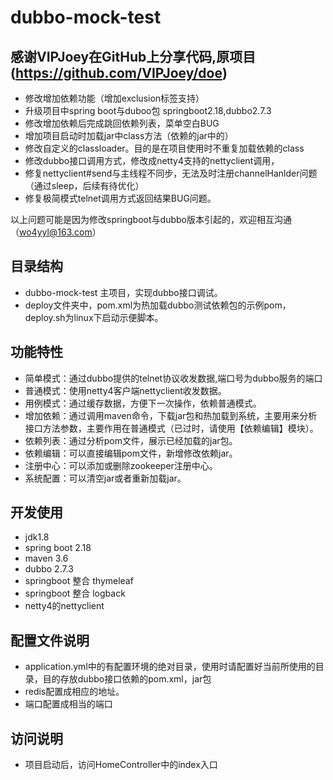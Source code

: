 # dubbo-mock-test

## 感谢VIPJoey在GitHub上分享代码,原项目(https://github.com/VIPJoey/doe)
- 修改增加依赖功能（增加exclusion标签支持）
- 升级项目中spring boot与duboo包 springboot2.18,dubbo2.7.3
- 修改增加依赖后完成跳回依赖列表，菜单空白BUG
- 增加项目启动时加载jar中class方法（依赖的jar中的）
- 修改自定义的classloader。目的是在项目使用时不重复加载依赖的class
- 修改dubbo接口调用方式，修改成netty4支持的nettyclient调用，
- 修复nettyclient#send与主线程不同步，无法及时注册channelHanlder问题（通过sleep，后续有待优化）
- 修复极简模式telnet调用方式返回结果BUG问题。

以上问题可能是因为修改springboot与dubbo版本引起的，欢迎相互沟通（wo4yyl@163.com）


## 目录结构
- dubbo-mock-test 主项目，实现dubbo接口调试。
- deploy文件夹中，pom.xml为热加载dubbo测试依赖包的示例pom，deploy.sh为linux下启动示便脚本。

## 功能特性
- 简单模式：通过dubbo提供的telnet协议收发数据,端口号为dubbo服务的端口
- 普通模式：使用netty4客户端nettyclient收发数据。
- 用例模式：通过缓存数据，方便下一次操作，依赖普通模式。
- 增加依赖：通过调用maven命令，下载jar包和热加载到系统，主要用来分析接口方法参数，主要作用在普通模式（已过时，请使用【依赖编辑】模块）。
- 依赖列表：通过分析pom文件，展示已经加载的jar包。
- 依赖编辑：可以直接编辑pom文件，新增修改依赖jar。
- 注册中心：可以添加或删除zookeeper注册中心。
- 系统配置：可以清空jar或者重新加载jar。

## 开发使用
- jdk1.8
- spring boot 2.18
- maven 3.6
- dubbo 2.7.3
- springboot 整合 thymeleaf
- springboot 整合 logback
- netty4的nettyclient

## 配置文件说明
- application.yml中的有配置环境的绝对目录，使用时请配置好当前所使用的目录，目的存放dubbo接口依赖的pom.xml，jar包
- redis配置成相应的地址。
- 端口配置成相当的端口

## 访问说明
- 项目启动后，访问HomeController中的index入口